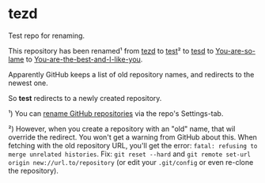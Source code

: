 # tezd
Test repo for renaming.

This repository has been renamed¹
from [tezd](https://github.com/doekman/tezd)
  to [test](https://github.com/doekman/test)²
  to [tesd](https://github.com/doekman/tesd)
  to [You-are-so-lame](https://github.com/doekman/You-are-so-lame)
  to [You-are-the-best-and-I-like-you](https://github.com/doekman/You-are-the-best-and-I-like-you).

Apparently GitHub keeps a list of old repository names, and redirects to the newest one.

So **test** redirects to a newly created repository.

¹) You can [rename GitHub repositories](https://help.github.com/en/articles/renaming-a-repository) via the repo's Settings-tab.

²) However, when you create a repository with an "old" name, that wil override the redirect. You won't get a warning from GitHub about this. When fetching with the old repository URL, you'll get the error: `fatal: refusing to merge unrelated histories`. Fix: `git reset --hard` and `git remote set-url origin new://url.to/repository` (or edit your `.git/config` or even re-clone the repository).
